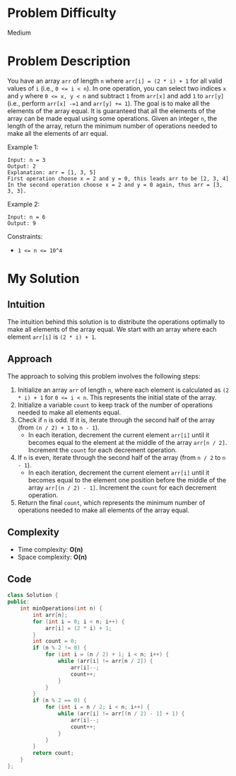 # Problem Difficulty
Medium

# Problem Description
You have an array `arr` of length `n` where `arr[i] = (2 * i) + 1` for all valid values of `i` (i.e., `0 <= i < n`).
In one operation, you can select two indices `x` and `y` where `0 <= x, y < n` and subtract `1` from `arr[x]` and add `1` to `arr[y]` (i.e., perform `arr[x] -=1` and `arr[y] += 1`). The goal is to make all the elements of the array equal. It is guaranteed that all the elements of the array can be made equal using some operations.
Given an integer `n`, the length of the array, return the minimum number of operations needed to make all the elements of arr equal.

Example 1:
```
Input: n = 3
Output: 2
Explanation: arr = [1, 3, 5]
First operation choose x = 2 and y = 0, this leads arr to be [2, 3, 4]
In the second operation choose x = 2 and y = 0 again, thus arr = [3, 3, 3].
```
Example 2:
```
Input: n = 6
Output: 9
```

Constraints:
- `1 <= n <= 10^4`

# My Solution
## Intuition
The intuition behind this solution is to distribute the operations optimally to make all elements of the array equal. We start with an array where each element `arr[i]` is `(2 * i) + 1`. 

## Approach
The approach to solving this problem involves the following steps:
1. Initialize an array `arr` of length `n`, where each element is calculated as `(2 * i) + 1` for `0 <= i < n`. This represents the initial state of the array.
2. Initialize a variable `count` to keep track of the number of operations needed to make all elements equal.
3. Check if `n` is odd. If it is, iterate through the second half of the array (from `(n / 2) + 1` to `n - 1`).
   - In each iteration, decrement the current element `arr[i]` until it becomes equal to the element at the middle of the array `arr[n / 2]`. Increment the `count` for each decrement operation.
4. If `n` is even, iterate through the second half of the array (from `n / 2` to `n - 1`).
   - In each iteration, decrement the current element `arr[i]` until it becomes equal to the element one position before the middle of the array `arr[(n / 2) - 1]`. Increment the `count` for each decrement operation.
5. Return the final `count`, which represents the minimum number of operations needed to make all elements of the array equal.

## Complexity
- Time complexity: **O(n)**  
- Space complexity: **O(n)**  

## Code
```cpp
class Solution {
public:
    int minOperations(int n) {
        int arr[n];
        for (int i = 0; i < n; i++) {
            arr[i] = (2 * i) + 1;
        }
        int count = 0;
        if (n % 2 != 0) {
            for (int i = (n / 2) + 1; i < n; i++) {
                while (arr[i] != arr[n / 2]) {
                    arr[i]--;
                    count++;
                }
            }
        }
        if (n % 2 == 0) {
            for (int i = n / 2; i < n; i++) {
                while (arr[i] != arr[(n / 2) - 1] + 1) {
                    arr[i]--;
                    count++;
                }
            }
        }
        return count;
    }
};
